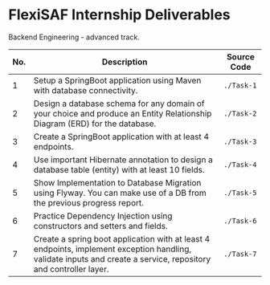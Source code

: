 # FlexiSAF Internship Deliverables

Backend Engineering - advanced track.

|  No.     | Description | Source Code |
| -------- | ----------- | ----------- |
| 1        | Setup a SpringBoot application using Maven with database connectivity. | `./Task-1` |
| 2        | Design a database schema for any domain of your choice and produce an Entity Relationship Diagram (ERD) for the database. | `./Task-2` |
| 3        | Create a SpringBoot application with at least 4 endpoints. | `./Task-3` |
| 4        | Use important Hibernate annotation to design a database table (entity) with at least 10 fields. | `./Task-4` |
| 5        | Show Implementation to Database Migration using Flyway. You can make use of a DB from the previous progress report. | `./Task-5` |
| 6        | Practice Dependency Injection using constructors and setters and fields. | `./Task-6` |
| 7        | Create a spring boot application with at least 4 endpoints, implement exception handling, validate inputs and create a service, repository and controller layer. | `./Task-7` |
